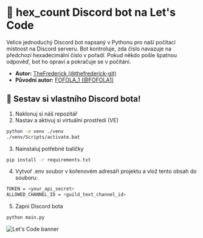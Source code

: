 # 🤖 hex_count Discord bot na Let's Code
Velice jednoduchý Discord bot napsaný v Pythonu pro naší počítací místnost na Discord serveru. Bot kontroluje, zda číslo navazuje na předchozí hexadecimální číslo v pořadí. Pokud někdo pošle špatnou odpověď, bot ho opraví a pokračuje se v počítání.

- **Autor:** [TheFrederick (@thefrederick-git)](https://github.com/thefrederick-git)
- **Původní autor:** [FOFOLA_1 (@FOFOLA1)](https://github.com/FOFOLA1/Discord-Counting-Bot)

## 🔧 Sestav si vlastního Discord bota!
1. Naklonuj si náš repozitář
2. Nastav a aktivuj si virtuální prostředí (VE) 
```bash
python -m venv ./venv
./venv/Scripts/activate.bat
```
3. Nainstaluj potřebné balíčky
```bash
pip install -r requirements.txt
```
4. Vytvoř .env soubor v kořenovém adresáři projektu a vlož tento obsah do souboru:
```bash
TOKEN = <your_api_secret>
ALLOWED_CHANNEL_ID = <guild_text_channel_id>
```
5. Zapni Discord bota
```bash
python main.py
```
![Let's Code banner](https://lets-code.cz/assets/content/LC_Banner_GitHub.png)
